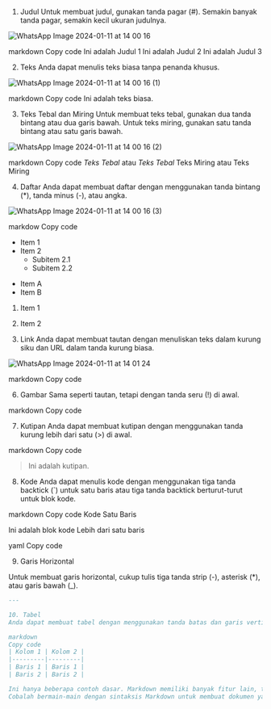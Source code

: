 1. Judul
Untuk membuat judul, gunakan tanda pagar (#).
Semakin banyak tanda pagar, semakin kecil ukuran judulnya.

![WhatsApp Image 2024-01-11 at 14 00 16](https://github.com/aprill05/labsmk4/assets/156058005/8674aa62-c04c-4b73-a24f-bfb7f99670d6)


markdown
Copy code
 Ini adalah Judul 1
 Ini adalah Judul 2
 Ini adalah Judul 3

2. Teks
Anda dapat menulis teks biasa tanpa penanda khusus.

![WhatsApp Image 2024-01-11 at 14 00 16 (1)](https://github.com/aprill05/labsmk4/assets/156058005/d6854923-6543-492b-9b1d-3a4603d0efaf)


markdown
Copy code
Ini adalah teks biasa.

3. Teks Tebal dan Miring
Untuk membuat teks tebal, gunakan dua tanda bintang atau dua garis bawah. Untuk teks miring, gunakan satu tanda bintang atau satu garis bawah.

![WhatsApp Image 2024-01-11 at 14 00 16 (2)](https://github.com/aprill05/labsmk4/assets/156058005/2d6075d5-be75-446b-a830-6fa484e17e6b)


markdown
Copy code
*Teks Tebal* atau _Teks Tebal_
Teks Miring atau Teks Miring

4. Daftar
Anda dapat membuat daftar dengan menggunakan tanda bintang (*), tanda minus (-), atau angka.

![WhatsApp Image 2024-01-11 at 14 00 16 (3)](https://github.com/aprill05/labsmk4/assets/156058005/2eda47bc-2578-4619-baa1-ec22801dc625)


markdow
Copy code
- Item 1
- Item 2
  - Subitem 2.1
  - Subitem 2.2
* Item A
* Item B
1. Item 1
2. Item 2
   
5. Link
Anda dapat membuat tautan dengan menuliskan teks dalam kurung siku dan URL dalam tanda kurung biasa.

![WhatsApp Image 2024-01-11 at 14 01 24](https://github.com/aprill05/labsmk4/assets/156058005/a4cbcb96-f079-493f-892a-e50d9e65adc8)


markdown
Copy code

6. Gambar
Sama seperti tautan, tetapi dengan tanda seru (!) di awal.

markdown
Copy code

7. Kutipan
Anda dapat membuat kutipan dengan menggunakan tanda kurung lebih dari satu (>) di awal.

markdown
Copy code
> Ini adalah kutipan.

8. Kode
Anda dapat menulis kode dengan menggunakan tiga tanda backtick (`) untuk satu baris atau tiga tanda backtick berturut-turut untuk blok kode.

markdown
Copy code
Kode Satu Baris

Ini adalah blok kode
Lebih dari satu baris

yaml
Copy code

9. Garis Horizontal

Untuk membuat garis horizontal, cukup tulis tiga tanda strip (-), asterisk (*), atau garis bawah (_).

```markdown
---

10. Tabel
Anda dapat membuat tabel dengan menggunakan tanda batas dan garis vertikal.

markdown
Copy code
| Kolom 1 | Kolom 2 |
|---------|---------|
| Baris 1 | Baris 1 |
| Baris 2 | Baris 2 |

Ini hanya beberapa contoh dasar. Markdown memiliki banyak fitur lain, tetapi ini dapat membantu Anda memulai.
Cobalah bermain-main dengan sintaksis Markdown untuk membuat dokumen yang terstruktur dan mudah dibaca.
